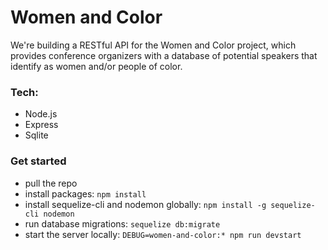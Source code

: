 # Women and Color

We're building a RESTful API for the Women and Color project, which provides conference organizers with a database of potential speakers that identify as women and/or people of color.

### Tech:
- Node.js
- Express
- Sqlite

### Get started
- pull the repo
- install packages: `npm install`
- install sequelize-cli and nodemon globally: `npm install -g sequelize-cli nodemon`
- run database migrations: `sequelize db:migrate`
- start the server locally: `DEBUG=women-and-color:* npm run devstart`